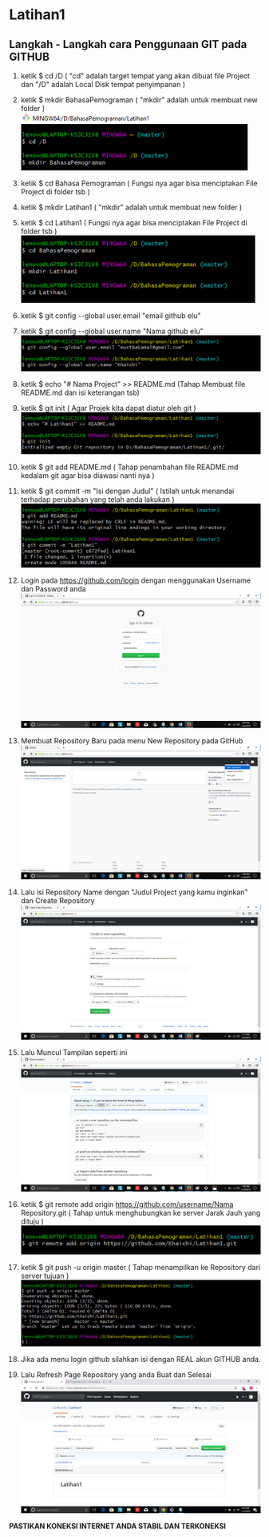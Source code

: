 # Latihan1

## Langkah - Langkah cara Penggunaan GIT pada GITHUB

1. ketik $ cd /D ( "cd" adalah target tempat yang akan dibuat file Project dan "/D" adalah Local Disk tempat penyimpanan )
2. ketik $ mkdir BahasaPemograman ( "mkdir" adalah untuk membuat new folder )
![](https://github.com/Khaichi/Latihan1/blob/master/Tahap1.png)

3. ketik $ cd Bahasa Pemograman ( Fungsi nya agar bisa menciptakan File Project di folder tsb )
4. ketik $ mkdir Latihan1 ( "mkdir" adalah untuk membuat new folder )
5. ketik $ cd Latihan1 ( Fungsi nya agar bisa menciptakan File Project di folder tsb )
![](https://github.com/Khaichi/Latihan1/blob/master/Tahap2.png)

6. ketik $ git config --global user.email "email github elu"
7. ketik $ git config --global user.name "Nama github elu"
![](https://github.com/Khaichi/Latihan1/blob/master/Tahap3.png)

8. ketik $ echo "# Nama Project" >> README.md (Tahap Membuat file README.md dan isi keterangan tsb)
9. ketik $ git init ( Agar Projek kita dapat diatur oleh git )
![](https://github.com/Khaichi/Latihan1/blob/master/Tahap4.png)

10. ketik $ git add README.md ( Tahap penambahan file README.md kedalam git agar bisa diawasi nanti nya )
11. ketik $ git commit -m "Isi dengan Judul" ( Istilah untuk menandai terhadap perubahan yang telah anda lakukan )
![](https://github.com/Khaichi/Latihan1/blob/master/Tahap5.png)

12. Login pada https://github.com/login dengan menggunakan Username dan Password anda
![](https://github.com/Khaichi/Latihan1/blob/master/Tahap6.png)

13. Membuat Repository Baru pada menu New Repository pada GitHub
![](https://github.com/Khaichi/Latihan1/blob/master/Tahap7.png)

14. Lalu isi Repository Name dengan "Judul Project yang kamu inginkan" dan Create Repository
![](https://github.com/Khaichi/Latihan1/blob/master/Tahap8.png)

15. Lalu Muncul Tampilan seperti ini
![](https://github.com/Khaichi/Latihan1/blob/master/Tahap9.png)

16. ketik $ git remote add origin https://github.com/username/Nama Repository.git ( Tahap untuk menghubungkan ke server Jarak Jauh yang dituju )
![](https://github.com/Khaichi/Latihan1/blob/master/Tahap10.png)

17. ketik $ git push -u origin master ( Tahap menampilkan ke Repository dari server tujuan )
![](https://github.com/Khaichi/Latihan1/blob/master/Tahap11.png)

18. Jika ada menu login github silahkan isi dengan REAL akun GITHUB anda.
19. Lalu Refresh Page Repository yang anda Buat dan Selesai
![](https://github.com/Khaichi/Latihan1/blob/master/Tahap12.png)

  **PASTIKAN KONEKSI INTERNET ANDA STABIL DAN TERKONEKSI**   

